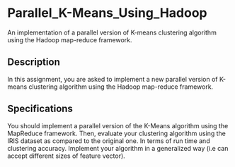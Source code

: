 # Parallel_K-Means_Using_Hadoop
An implementation of a parallel version of K-means clustering algorithm using the Hadoop map-reduce framework.

## Description
In this assignment, you are asked to implement a new parallel version of K-means clustering algorithm using the Hadoop map-reduce framework.

## Specifications
You should implement a parallel version of the K-Means algorithm using the MapReduce framework. Then, evaluate your clustering algorithm using the IRIS dataset as compared to the original one. In terms of run time and clustering accuracy.
Implement your algorithm in a generalized way (i.e can accept different sizes of feature vector).
